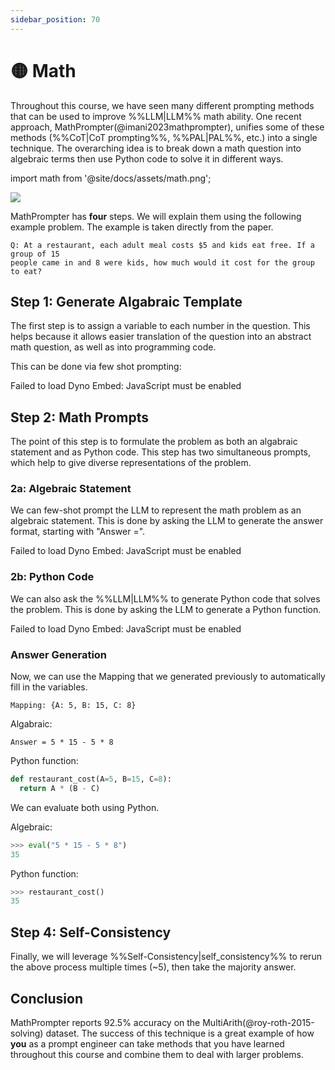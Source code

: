 ```yaml
---
sidebar_position: 70
---
```


# 🟡 Math

Throughout this course, we have seen many different prompting methods that can be used to improve %%LLM|LLM%% math ability. One recent approach, MathPrompter(@imani2023mathprompter), unifies some of these methods (%%CoT|CoT prompting%%, %%PAL|PAL%%, etc.) into a single technique. The overarching idea is to break down a math question into algebraic terms then use Python code to solve it in different ways.

import math from '@site/docs/assets/math.png';

<div style={{textAlign: 'center'}}>
  <img src={math} style={{width: "500px"}} />
</div>

MathPrompter has **four** steps. We will explain them using the following example problem. The example is taken directly from the paper.

```text
Q: At a restaurant, each adult meal costs $5 and kids eat free. If a group of 15
people came in and 8 were kids, how much would it cost for the group to eat?
```

## Step 1: Generate Algabraic Template

The first step is to assign a variable to each number in the question. This helps because it allows easier translation of the question into an abstract math question, as well as into programming code.

This can be done via few shot prompting:

<div trydyno-embed="" openai-model="text-davinci-003" initial-prompt="Q: A zoo charges $12 per adult ticket and allows children under 5 to enter for free. A family of 4 adults and 2 children under 5 visit the zoo. What is the total cost for the family to enter?\nQt: At a zoo, each adult ticket costs $A and children under 5 can enter for free. If a family of B adults and C children under 5 visit the zoo, what is the total cost for the family to enter?\nMapping: {A: 12, B: 4, C: 2}\n\nQ: A store sells shoes at $60 per pair and socks at $8 per pair. If a customer buys 2 pairs of shoes and 3 pairs of socks, what is the total cost of the purchase?\nQt: At a store, shoes cost $A per pair and socks cost $B per pair. If a customer buys C pairs of shoes and D pairs of socks, what is the total cost of the purchase?\nMapping: {A: 60, B: 8, C: 2, D: 3}\n\nQ: At a restaurant, each adult meal costs $5 and kids eat free. If a group of 15\npeople came in and 8 were kids, how much would it cost for the group to eat?" initial-response="Qt: At a restaurant, each adult meal costs $A and kids eat free. If a group of B people came in and C were kids, how much would it cost for the group to eat?\nMapping: {A: 5, B: 15, C: 8}" max-tokens="256" box-rows="14" model-temp="0" top-p="0">
    <noscript>Failed to load Dyno Embed: JavaScript must be enabled</noscript>
</div>

## Step 2: Math Prompts

The point of this step is to formulate the problem as both an algabraic statement and as Python code. This step has two simultaneous prompts, which help to give diverse representations of the problem.

### 2a: Algebraic Statement

We can few-shot prompt the LLM to represent the math problem as an algebraic statement. This is done by asking the LLM to generate the answer format, starting with "Answer =".

<div trydyno-embed="" openai-model="text-davinci-003" initial-prompt="Qt: At a zoo, each adult ticket costs $A and children under 5 can enter for free. If a family of B adults and C children under 5 visit the zoo, what is the total cost for the family to enter?\nMapping: {A: 12, B: 4, C: 2}\n\nWrite a mathematical equation and generate the answer format\nstarting with ‘Answer =’\n\nAnswer = A * B\n\nQt: At a store, shoes cost $A per pair and socks cost $B per pair. If a customer buys C pairs of shoes and D pairs of socks, what is the total cost of the purchase?\nMapping: {A: 60, B: 8, C: 2, D: 3}\n\nWrite a mathematical equation and generate the answer format\nstarting with ‘Answer =’\n\nAnswer = A * C + B * D\n\nQt: At a restaurant, each adult meal costs $A and kids eat free. If a group of B people came in and C were kids, how much would it cost for the group to eat?\nMapping: {A: 5, B: 15, C: 8}\n\nWrite a mathematical equation and generate the answer format\nstarting with ‘Answer =’" initial-response="Answer = A * B - A * C" max-tokens="256" box-rows="14" model-temp="0" top-p="0">
    <noscript>Failed to load Dyno Embed: JavaScript must be enabled</noscript>
</div>

### 2b: Python Code

We can also ask the %%LLM|LLM%% to generate Python code that solves the problem. This is done by asking the LLM to generate a Python function.

<div trydyno-embed="" openai-model="text-davinci-003" initial-prompt="Qt: At a zoo, each adult ticket costs $A and children under 5 can enter for free. If a family of B adults and C children under 5 visit the zoo, what is the total cost for the family to enter?\nMapping: {A: 12, B: 4, C: 2}\n\nWrite a Python function that returns the answer.\n\ndef zoo_cost(A, B, C):\n  return A * B\n\n\nQt: At a store, shoes cost $A per pair and socks cost $B per pair. If a customer buys C pairs of shoes and D pairs of socks, what is the total cost of the purchase?\n\nWrite a Python function that returns the answer.\n\ndef store_cost(A, B, C, D):\n  return (A * C) + (B * D)\n\nQt: At a restaurant, each adult meal costs $A and kids eat free. If a group of B people came in and C were kids, how much would it cost for the group to eat?\n\nWrite a Python function that returns the answer." initial-response="def restaurant_cost(A, B, C):\n  return A * (B - C)" max-tokens="256" box-rows="14" model-temp="0" top-p="0">
    <noscript>Failed to load Dyno Embed: JavaScript must be enabled</noscript>
</div>

### Answer Generation

Now, we can use the Mapping that we generated previously to automatically fill in the variables.

```text
Mapping: {A: 5, B: 15, C: 8}
```

Algabraic: 
```text
Answer = 5 * 15 - 5 * 8
```

Python function:
```python
def restaurant_cost(A=5, B=15, C=8):
  return A * (B - C)
```

We can evaluate both using Python.

Algebraic:
```python
>>> eval("5 * 15 - 5 * 8")
35
```

Python function:
```python
>>> restaurant_cost()
35
```

## Step 4: Self-Consistency

Finally, we will leverage %%Self-Consistency|self_consistency%% to rerun the above process multiple times (~5), then take the majority answer.

## Conclusion

MathPrompter reports 92.5% accuracy on the MultiArith(@roy-roth-2015-solving) dataset. The success of this technique is a great example of how **you** as a prompt engineer can take methods that you have learned throughout this course and combine them to deal with larger problems.